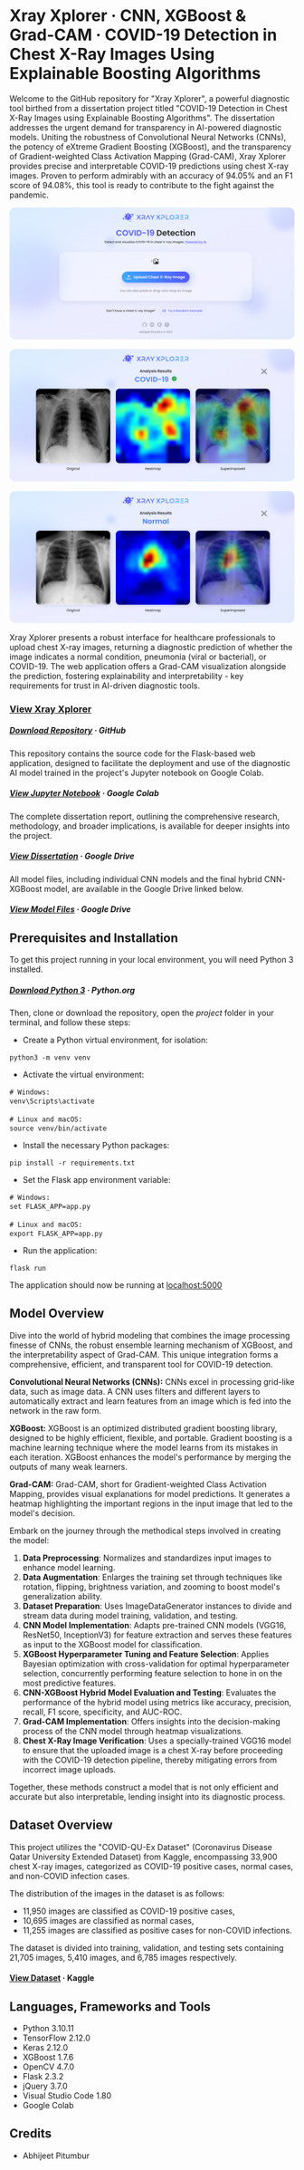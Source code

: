 # **Xray Xplorer** · CNN, XGBoost & Grad-CAM · COVID-19 Detection in Chest X-Ray Images Using Explainable Boosting Algorithms

Welcome to the GitHub repository for "Xray Xplorer", a powerful diagnostic tool birthed from a dissertation project titled "COVID-19 Detection in Chest X-Ray Images using Explainable Boosting Algorithms". The dissertation addresses the urgent demand for transparency in AI-powered diagnostic models. Uniting the robustness of Convolutional Neural Networks (CNNs), the potency of eXtreme Gradient Boosting (XGBoost), and the transparency of Gradient-weighted Class Activation Mapping (Grad-CAM), Xray Xplorer provides precise and interpretable COVID-19 predictions using chest X-ray images. Proven to perform admirably with an accuracy of 94.05% and an F1 score of 94.08%, this tool is ready to contribute to the fight against the pandemic.

<p align='center'><img src='https://github.com/Abhijeet-Pitumbur/Xray-Xplorer/blob/main/screenshots/screenshot-1.png'/></p>
<p align='center'><img src='https://github.com/Abhijeet-Pitumbur/Xray-Xplorer/blob/main/screenshots/screenshot-2.png'/></p>
<p align='center'><img src='https://github.com/Abhijeet-Pitumbur/Xray-Xplorer/blob/main/screenshots/screenshot-3.png'/></p>

Xray Xplorer presents a robust interface for healthcare professionals to upload chest X-ray images, returning a diagnostic prediction of whether the image indicates a normal condition, pneumonia (viral or bacterial), or COVID-19. The web application offers a Grad-CAM visualization alongside the prediction, fostering explainability and interpretability - key requirements for trust in AI-driven diagnostic tools.

### [View Xray Xplorer](https://xrayxplorer.com)

##### [Download Repository](https://github.com/Abhijeet-Pitumbur/Xray-Xplorer/archive/refs/heads/main.zip)  · GitHub

This repository contains the source code for the Flask-based web application, designed to facilitate the deployment and use of the diagnostic AI model trained in the project's Jupyter notebook on Google Colab.

##### [View Jupyter Notebook](https://colab.research.google.com/github/Abhijeet-Pitumbur/Xray-Xplorer/blob/main/Xray-Xplorer.ipynb)  · Google Colab

The complete dissertation report, outlining the comprehensive research, methodology, and broader implications, is available for deeper insights into the project.

##### [View Dissertation](https://bit.ly/abhijt-xray-xplorer-report)  · Google Drive

All model files, including individual CNN models and the final hybrid CNN-XGBoost model, are available in the Google Drive linked below.

##### [View Model Files](https://bit.ly/abhijt-xray-xplorer-models)  · Google Drive

## Prerequisites and Installation

To get this project running in your local environment, you will need Python 3 installed.

##### [Download Python 3](https://www.python.org/downloads/release/python-31011)  · Python.org

Then, clone or download the repository, open the *project* folder in your terminal, and follow these steps:

- Create a Python virtual environment, for isolation:

```
python3 -m venv venv
```

- Activate the virtual environment:

```
# Windows:
venv\Scripts\activate

# Linux and macOS:
source venv/bin/activate
```

- Install the necessary Python packages:

```
pip install -r requirements.txt
```

- Set the Flask app environment variable:

```
# Windows:
set FLASK_APP=app.py

# Linux and macOS:
export FLASK_APP=app.py
```

- Run the application:

```
flask run
```

The application should now be running at [localhost:5000](http://localhost:5000)

## Model Overview

Dive into the world of hybrid modeling that combines the image processing finesse of CNNs, the robust ensemble learning mechanism of XGBoost, and the interpretability aspect of Grad-CAM. This unique integration forms a comprehensive, efficient, and transparent tool for COVID-19 detection.

**Convolutional Neural Networks (CNNs):** CNNs excel in processing grid-like data, such as image data. A CNN uses filters and different layers to automatically extract and learn features from an image which is fed into the network in the raw form.

**XGBoost:** XGBoost is an optimized distributed gradient boosting library, designed to be highly efficient, flexible, and portable. Gradient boosting is a machine learning technique where the model learns from its mistakes in each iteration. XGBoost enhances the model's performance by merging the outputs of many weak learners.

**Grad-CAM:** Grad-CAM, short for Gradient-weighted Class Activation Mapping, provides visual explanations for model predictions. It generates a heatmap highlighting the important regions in the input image that led to the model's decision.

Embark on the journey through the methodical steps involved in creating the model:

1. **Data Preprocessing**: Normalizes and standardizes input images to enhance model learning.
2. **Data Augmentation**: Enlarges the training set through techniques like rotation, flipping, brightness variation, and zooming to boost model's generalization ability.
3. **Dataset Preparation**: Uses ImageDataGenerator instances to divide and stream data during model training, validation, and testing.
4. **CNN Model Implementation**: Adapts pre-trained CNN models (VGG16, ResNet50, InceptionV3) for feature extraction and serves these features as input to the XGBoost model for classification.
5. **XGBoost Hyperparameter Tuning and Feature Selection**: Applies Bayesian optimization with cross-validation for optimal hyperparameter selection, concurrently performing feature selection to hone in on the most predictive features.
6. **CNN-XGBoost Hybrid Model Evaluation and Testing**: Evaluates the performance of the hybrid model using metrics like accuracy, precision, recall, F1 score, specificity, and AUC-ROC.
7. **Grad-CAM Implementation**: Offers insights into the decision-making process of the CNN model through heatmap visualizations.
8. **Chest X-Ray Image Verification**: Uses a specially-trained VGG16 model to ensure that the uploaded image is a chest X-ray before proceeding with the COVID-19 detection pipeline, thereby mitigating errors from incorrect image uploads.

Together, these methods construct a model that is not only efficient and accurate but also interpretable, lending insight into its diagnostic process.

## Dataset Overview

This project utilizes the "COVID-QU-Ex Dataset" (Coronavirus Disease Qatar University Extended Dataset) from Kaggle, encompassing 33,900 chest X-ray images, categorized as COVID-19 positive cases, normal cases, and non-COVID infection cases.

The distribution of the images in the dataset is as follows:

- 11,950 images are classified as COVID-19 positive cases,
- 10,695 images are classified as normal cases,
- 11,255 images are classified as positive cases for non-COVID infections.

The dataset is divided into training, validation, and testing sets containing 21,705 images, 5,410 images, and 6,785 images respectively.

#### [View Dataset](https://doi.org/10.34740/KAGGLE/DSV/3122958)  · Kaggle

## Languages, Frameworks and Tools
- Python 3.10.11
- TensorFlow 2.12.0
- Keras 2.12.0
- XGBoost 1.7.6
- OpenCV 4.7.0
- Flask 2.3.2
- jQuery 3.7.0
- Visual Studio Code 1.80
- Google Colab

## Credits
- Abhijeet Pitumbur